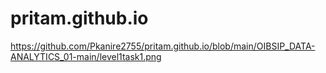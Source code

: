 # pritam.github.io
https://github.com/Pkanire2755/pritam.github.io/blob/main/OIBSIP_DATA-ANALYTICS_01-main/level1task1.png
